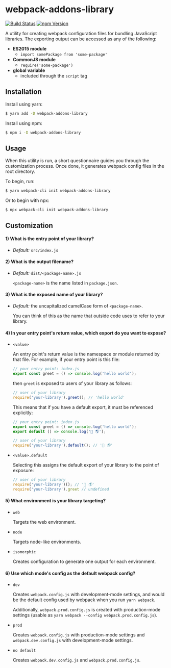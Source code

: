 # webpack-addons-library

[![Build Status](https://img.shields.io/travis/albytseng/webpack-addons-library.svg)](https://travis-ci.org/albytseng/webpack-addons-library) [![npm Version](https://img.shields.io/npm/v/webpack-addons-library.svg)](https://www.npmjs.com/package/webpack-addons-library)

A utility for creating webpack configuration files for bundling JavaScript libraries. The exporting output can be accessed as any of the following:

- __ES2015 module__
  - `import somePackage from 'some-package'`
- __CommonJS module__
  - `require('some-package')`
- __global variable__
  - included through the `script` tag

## Installation

Install using yarn:

```bash
$ yarn add -D webpack-addons-library
```

Install using npm:

```bash
$ npm i -D webpack-addons-library
```

## Usage

When this utility is run, a short questionnaire guides you through the customization process. Once done, it generates webpack config files in the root directory.

To begin, run:

```bash
$ yarn webpack-cli init webpack-addons-library
```

Or to begin with npx:

```bash
$ npx webpack-cli init webpack-addons-library
```

## Customization

#### 1) What is the entry point of your library?

- *Default:* `src/index.js`

#### 2) What is the output filename?

- *Default:* `dist/<package-name>.js`

  `<package-name>` is the name listed in `package.json`.

#### 3) What is the exposed name of your library?

- *Default:* the uncapitalized camelCase form of `<package-name>`.

  You can think of this as the name that outside code uses to refer to your library.

#### 4) In your entry point's return value, which export do you want to expose?

- `<value>`

  An entry point's return value is the namespace or module returned by that file. For example, if your entry point is this file:

  ```javascript
  // your entry point: index.js
  export const greet = () => console.log('hello world');
  ```

  then `greet` is exposed to users of your library as follows:

  ```javascript
  // user of your library
  require('your-library').greet(); // 'hello world'
  ```

  This means that if you have a default export, it must be referenced explicitly:

  ```javascript
  // your entry point: index.js
  export const greet = () => console.log('hello world');
  export default () => console.log('👋 🌎');
  ```

  ```javascript
  // user of your library
  require('your-library').default(); // '👋 🌎'
  ```

- `<value>.default`

  Selecting this assigns the default export of your library to the point of exposure:

  ```javascript
  // user of your library
  require('your-library')(); // '👋 🌎'
  require('your-library').greet // undefined
  ```

#### 5) What environment is your library targeting?

- `web`

  Targets the web environment.

- `node`

  Targets node-like environments.

- `isomorphic`

  Creates configuration to generate one output for each environment.

#### 6) Use which mode's config as the default webpack config?

- `dev`

  Creates `webpack.config.js` with development-mode settings, and would be the default config used by webpack when you run `yarn webpack`.

  Additionally, `webpack.prod.config.js` is created with production-mode settings (usable as `yarn webpack --config webpack.prod.config.js`).

- `prod`

  Creates `webpack.config.js` with production-mode settings and `webpack.dev.config.js` with development-mode settings.

- `no default`

  Creates `webpack.dev.config.js` and `webpack.prod.config.js`.
